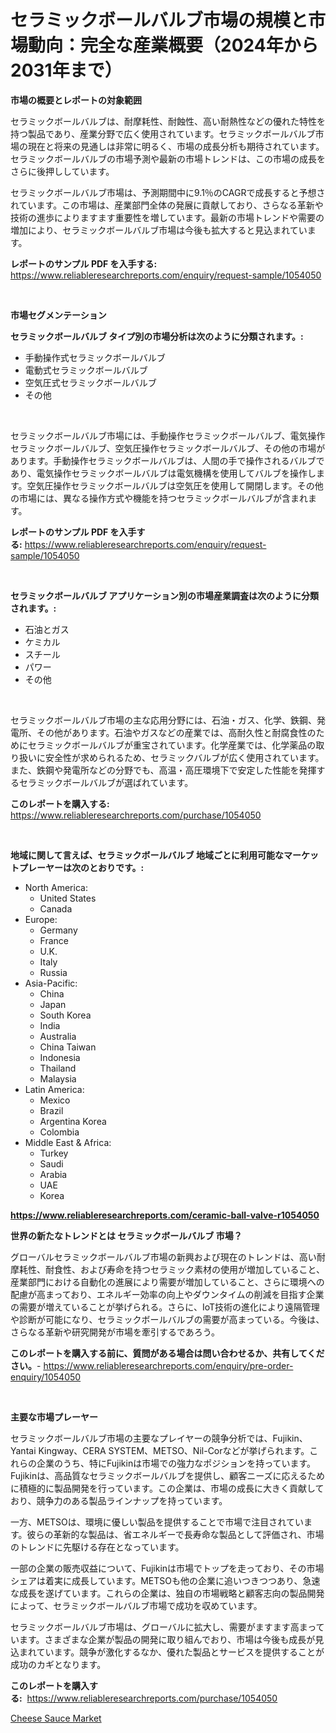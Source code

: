 <p><h1>セラミックボールバルブ市場の規模と市場動向：完全な産業概要（2024年から2031年まで）</h1></p><p><strong>市場の概要とレポートの対象範囲</strong></p>
<p><p>セラミックボールバルブは、耐摩耗性、耐蝕性、高い耐熱性などの優れた特性を持つ製品であり、産業分野で広く使用されています。セラミックボールバルブ市場の現在と将来の見通しは非常に明るく、市場の成長分析も期待されています。セラミックボールバルブの市場予測や最新の市場トレンドは、この市場の成長をさらに後押ししています。</p><p>セラミックボールバルブ市場は、予測期間中に9.1％のCAGRで成長すると予想されています。この市場は、産業部門全体の発展に貢献しており、さらなる革新や技術の進歩によりますます重要性を増しています。最新の市場トレンドや需要の増加により、セラミックボールバルブ市場は今後も拡大すると見込まれています。</p></p>
<p><strong>レポートのサンプル PDF を入手する:</strong> <a href="https://www.reliableresearchreports.com/enquiry/request-sample/1054050">https://www.reliableresearchreports.com/enquiry/request-sample/1054050</a></p>
<p>&nbsp;</p>
<p><strong>市場セグメンテーション</strong></p>
<p><strong>セラミックボールバルブ タイプ別の市場分析は次のように分類されます。:</strong></p>
<p><ul><li>手動操作式セラミックボールバルブ</li><li>電動式セラミックボールバルブ</li><li>空気圧式セラミックボールバルブ</li><li>その他</li></ul></p>
<p>&nbsp;</p>
<p><p>セラミックボールバルブ市場には、手動操作セラミックボールバルブ、電気操作セラミックボールバルブ、空気圧操作セラミックボールバルブ、その他の市場があります。手動操作セラミックボールバルブは、人間の手で操作されるバルブであり、電気操作セラミックボールバルブは電気機構を使用してバルブを操作します。空気圧操作セラミックボールバルブは空気圧を使用して開閉します。その他の市場には、異なる操作方式や機能を持つセラミックボールバルブが含まれます。</p></p>
<p><strong>レポートのサンプル PDF を入手する:</strong>&nbsp;<a href="https://www.reliableresearchreports.com/enquiry/request-sample/1054050">https://www.reliableresearchreports.com/enquiry/request-sample/1054050</a></p>
<p>&nbsp;</p>
<p><strong> セラミックボールバルブ アプリケーション別の市場産業調査は次のように分類されます。:</strong></p>
<p><ul><li>石油とガス</li><li>ケミカル</li><li>スチール</li><li>パワー</li><li>その他</li></ul></p>
<p>&nbsp;</p>
<p><p>セラミックボールバルブ市場の主な応用分野には、石油・ガス、化学、鉄鋼、発電所、その他があります。石油やガスなどの産業では、高耐久性と耐腐食性のためにセラミックボールバルブが重宝されています。化学産業では、化学薬品の取り扱いに安全性が求められるため、セラミックバルブが広く使用されています。また、鉄鋼や発電所などの分野でも、高温・高圧環境下で安定した性能を発揮するセラミックボールバルブが選ばれています。</p></p>
<p><strong>このレポートを購入する:</strong>&nbsp; <a href="https://www.reliableresearchreports.com/purchase/1054050">https://www.reliableresearchreports.com/purchase/1054050</a></p>
<p>&nbsp;</p>
<p><strong>地域に関して言えば、セラミックボールバルブ 地域ごとに利用可能なマーケットプレーヤーは次のとおりです。:</strong></p>
<p><ul>
    <li>
        North America:
        <ul>
            <li>United States</li>
            <li>Canada</li>
        </ul>
    </li>
    <li>
        Europe:
        <ul>
            <li>Germany</li>
            <li>France</li>
            <li>U.K.</li>
            <li>Italy</li>
            <li>Russia</li>
        </ul>
    </li>
    <li>
        Asia-Pacific:
        <ul>
            <li>China</li>
            <li>Japan</li>
            <li>South Korea</li>
            <li>India</li>
            <li>Australia</li>
            <li>China Taiwan</li>
            <li>Indonesia</li>
            <li>Thailand</li>
            <li>Malaysia</li>
        </ul>
    </li>
    <li>
        Latin America:
        <ul>
            <li>Mexico</li>
            <li>Brazil</li>
            <li>Argentina Korea</li>
            <li>Colombia</li>
        </ul>
    </li>
    <li>
        Middle East & Africa:
        <ul>
            <li>Turkey</li>
            <li>Saudi</li>
            <li>Arabia</li>
            <li>UAE</li>
            <li>Korea</li>
        </ul>
    </li>
    </ul></p>
<p><strong><a href="https://www.reliableresearchreports.com/ceramic-ball-valve-r1054050">https://www.reliableresearchreports.com/ceramic-ball-valve-r1054050</a></strong>&nbsp;</p>
<p><strong>世界の新たなトレンドとは セラミックボールバルブ 市場？</strong></p>
<p><p>グローバルセラミックボールバルブ市場の新興および現在のトレンドは、高い耐摩耗性、耐食性、および寿命を持つセラミック素材の使用が増加していること、産業部門における自動化の進展により需要が増加していること、さらに環境への配慮が高まっており、エネルギー効率の向上やダウンタイムの削減を目指す企業の需要が増えていることが挙げられる。さらに、IoT技術の進化により遠隔管理や診断が可能になり、セラミックボールバルブの需要が高まっている。今後は、さらなる革新や研究開発が市場を牽引するであろう。</p></p>
<p><strong>このレポートを購入する前に、質問がある場合は問い合わせるか、共有してください。</strong>- <a href="https://www.reliableresearchreports.com/enquiry/pre-order-enquiry/1054050">https://www.reliableresearchreports.com/enquiry/pre-order-enquiry/1054050</a></p>
<p>&nbsp;</p>
<p><strong>主要な市場プレーヤー</strong></p>
<p><p>セラミックボールバルブ市場の主要なプレイヤーの競争分析では、Fujikin、Yantai Kingway、CERA SYSTEM、METSO、Nil-Corなどが挙げられます。これらの企業のうち、特にFujikinは市場での強力なポジションを持っています。Fujikinは、高品質なセラミックボールバルブを提供し、顧客ニーズに応えるために積極的に製品開発を行っています。この企業は、市場の成長に大きく貢献しており、競争力のある製品ラインナップを持っています。</p><p>一方、METSOは、環境に優しい製品を提供することで市場で注目されています。彼らの革新的な製品は、省エネルギーで長寿命な製品として評価され、市場のトレンドに先駆ける存在となっています。</p><p>一部の企業の販売収益について、Fujikinは市場でトップを走っており、その市場シェアは着実に成長しています。METSOも他の企業に追いつきつつあり、急速な成長を遂げています。これらの企業は、独自の市場戦略と顧客志向の製品開発によって、セラミックボールバルブ市場で成功を収めています。</p><p>セラミックボールバルブ市場は、グローバルに拡大し、需要がますます高まっています。さまざまな企業が製品の開発に取り組んでおり、市場は今後も成長が見込まれています。競争が激化するなか、優れた製品とサービスを提供することが成功のカギとなります。</p></p>
<p><strong>このレポートを購入する:</strong>&nbsp;&nbsp;<a href="https://www.reliableresearchreports.com/purchase/1054050">https://www.reliableresearchreports.com/purchase/1054050</a></p>
<p><p><a href="https://invited-way-688.notion.site/Cheese-Sauce-Market-Size-Reveals-the-Best-Marketing-Channels-In-Global-Industry-7313117391f747ad923e0f2470a304ff">Cheese Sauce Market</a></p></p>